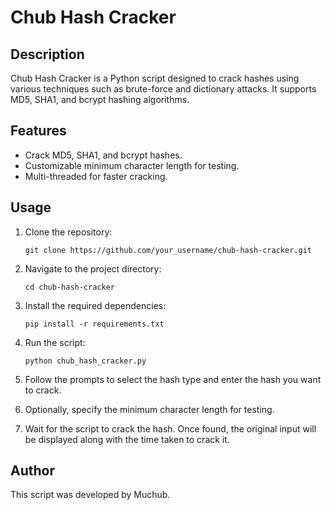 # Chub Hash Cracker

## Description
Chub Hash Cracker is a Python script designed to crack hashes using various techniques such as brute-force and dictionary attacks. It supports MD5, SHA1, and bcrypt hashing algorithms.

## Features
- Crack MD5, SHA1, and bcrypt hashes.
- Customizable minimum character length for testing.
- Multi-threaded for faster cracking.

## Usage
1. Clone the repository:

    ```
    git clone https://github.com/your_username/chub-hash-cracker.git
    ```

2. Navigate to the project directory:

    ```
    cd chub-hash-cracker
    ```

3. Install the required dependencies:

    ```
    pip install -r requirements.txt
    ```

4. Run the script:

    ```
    python chub_hash_cracker.py
    ```

5. Follow the prompts to select the hash type and enter the hash you want to crack.

6. Optionally, specify the minimum character length for testing.

7. Wait for the script to crack the hash. Once found, the original input will be displayed along with the time taken to crack it.

## Author
This script was developed by Muchub.
